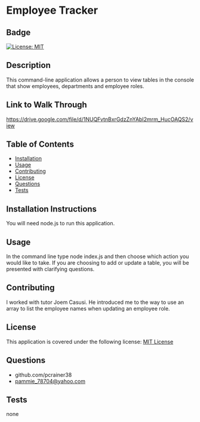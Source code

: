 
  # Employee Tracker

  ## Badge
  [![License: MIT](https://img.shields.io/badge/License-MIT-yellow.svg)](https://opensource.org/licenses/MIT)

  ## Description 
  
  This command-line application allows a person to view tables in the console that show employees, departments and employee roles.

  ## Link to Walk Through
  https://drive.google.com/file/d/1NUQFvtnBxrGdzZnYAbI2mrm_HucOAQS2/view

  ## Table of Contents 
  - [Installation](#installation) 
  - [Usage](#usage) 
  - [Contributing](#contributing) 
  - [License](#license) 
  - [Questions](#questions)
  - [Tests](#tests)

  ## Installation Instructions 
  
  You will need node.js to run this application.

  ## Usage 
 
  In the command line type node index.js and then choose which action you would like to take.  If you are choosing to add or update a table, you will be presented with clarifying questions.

  ## Contributing   
 
  I worked with tutor Joem Casusi.  He introduced me to the way to use an array to list the employee names when updating an employee role.
  
  ## License 
 
  This application is covered under the following license:
    [MIT License](https://opensource.org/licenses/)
  
  ## Questions
  
  - github.com/pcrainer38
  - pammie_78704@yahoo.com
  
   ## Tests 
  
   none
